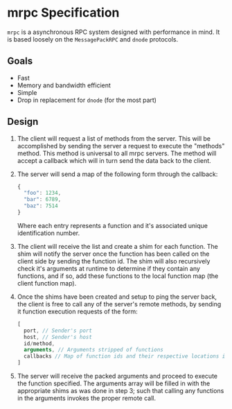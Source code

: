 # mrpc Specification

`mrpc` is a asynchronous RPC system designed with performance in mind. It is
based loosely on the `MessagePackRPC` and `dnode` protocols.

## Goals

* Fast
* Memory and bandwidth efficient
* Simple
* Drop in replacement for `dnode` (for the most part)

## Design

1. The client will request a list of methods from the server. This will be
accomplished by sending the server a request to execute the "methods" method.
This method is universal to all mrpc servers. The method will accept a callback
which will in turn send the data back to the client.

2. The server will send a map of the following form through the callback:

    ```js
    {
      "foo": 1234,
      "bar": 6789,
      "baz": 7514
    }
    ```

    Where each entry represents a function and it's associated unique
    identification number.

3. The client will receive the list and create a shim for each function.
The shim will notify the server once the function has been called on the
client side by sending the function id. The shim will also recursively
check it's arguments at runtime to determine if they contain any functions,
and if so, add these functions to the local function map (the client function
map).

4. Once the shims have been created and setup to ping the server back, the
client is free to call any of the server's remote methods, by sending it
function execution requests of the form:

    ```js
    [
      port, // Sender's port
      host, // Sender's host
      id/method,
      arguments, // Arguments stripped of functions
      callbacks // Map of function ids and their respective locations in the args
    ]
    ```

5. The server will receive the packed arguments and proceed to execute the
function specified. The arguments array will be filled in with the appropriate
shims as was done in step 3; such that calling any functions in the arguments
invokes the proper remote call.
